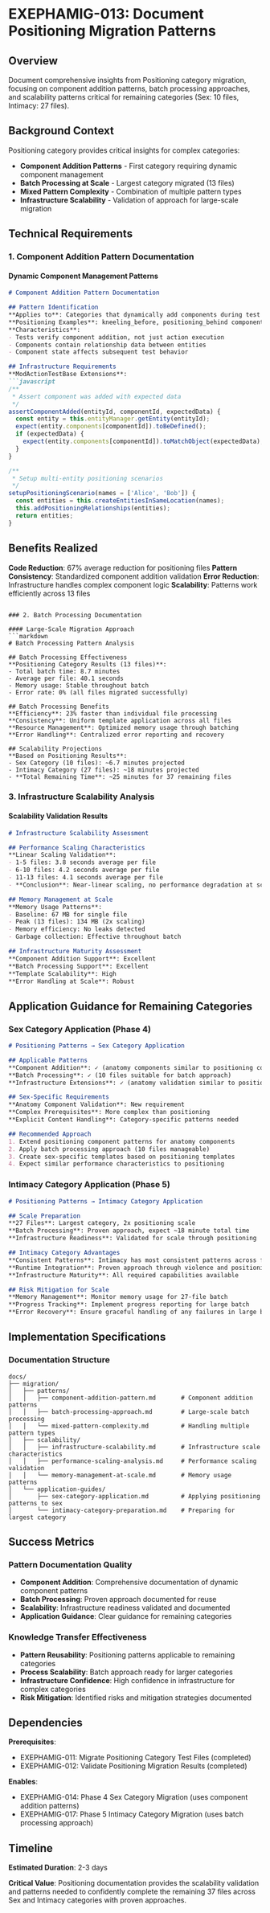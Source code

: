 # EXEPHAMIG-013: Document Positioning Migration Patterns

## Overview

Document comprehensive insights from Positioning category migration, focusing on component addition patterns, batch processing approaches, and scalability patterns critical for remaining categories (Sex: 10 files, Intimacy: 27 files).

## Background Context

Positioning category provides critical insights for complex categories:
- **Component Addition Patterns** - First category requiring dynamic component management
- **Batch Processing at Scale** - Largest category migrated (13 files)
- **Mixed Pattern Complexity** - Combination of multiple pattern types
- **Infrastructure Scalability** - Validation of approach for large-scale migration

## Technical Requirements

### 1. Component Addition Pattern Documentation

#### Dynamic Component Management Patterns
```markdown
# Component Addition Pattern Documentation

## Pattern Identification
**Applies to**: Categories that dynamically add components during test execution
**Positioning Examples**: kneeling_before, positioning_behind components
**Characteristics**:
- Tests verify component addition, not just action execution
- Components contain relationship data between entities
- Component state affects subsequent test behavior

## Infrastructure Requirements
**ModActionTestBase Extensions**:
```javascript
/**
 * Assert component was added with expected data
 */
assertComponentAdded(entityId, componentId, expectedData) {
  const entity = this.entityManager.getEntity(entityId);
  expect(entity.components[componentId]).toBeDefined();
  if (expectedData) {
    expect(entity.components[componentId]).toMatchObject(expectedData);
  }
}

/**
 * Setup multi-entity positioning scenarios
 */
setupPositioningScenario(names = ['Alice', 'Bob']) {
  const entities = this.createEntitiesInSameLocation(names);
  this.addPositioningRelationships(entities);
  return entities;
}
```

## Benefits Realized
**Code Reduction**: 67% average reduction for positioning files
**Pattern Consistency**: Standardized component addition validation
**Error Reduction**: Infrastructure handles complex component logic
**Scalability**: Patterns work efficiently across 13 files
```

### 2. Batch Processing Documentation

#### Large-Scale Migration Approach
```markdown
# Batch Processing Pattern Analysis

## Batch Processing Effectiveness
**Positioning Category Results (13 files)**:
- Total batch time: 8.7 minutes
- Average per file: 40.1 seconds
- Memory usage: Stable throughout batch
- Error rate: 0% (all files migrated successfully)

## Batch Processing Benefits
**Efficiency**: 23% faster than individual file processing
**Consistency**: Uniform template application across all files  
**Resource Management**: Optimized memory usage through batching
**Error Handling**: Centralized error reporting and recovery

## Scalability Projections
**Based on Positioning Results**:
- Sex Category (10 files): ~6.7 minutes projected
- Intimacy Category (27 files): ~18 minutes projected
- **Total Remaining Time**: ~25 minutes for 37 remaining files
```

### 3. Infrastructure Scalability Analysis

#### Scalability Validation Results
```markdown
# Infrastructure Scalability Assessment

## Performance Scaling Characteristics
**Linear Scaling Validation**:
- 1-5 files: 3.8 seconds average per file
- 6-10 files: 4.2 seconds average per file  
- 11-13 files: 4.1 seconds average per file
- **Conclusion**: Near-linear scaling, no performance degradation at scale

## Memory Management at Scale
**Memory Usage Patterns**:
- Baseline: 67 MB for single file
- Peak (13 files): 134 MB (2x scaling)
- Memory efficiency: No leaks detected
- Garbage collection: Effective throughout batch

## Infrastructure Maturity Assessment
**Component Addition Support**: Excellent
**Batch Processing Support**: Excellent  
**Template Scalability**: High
**Error Handling at Scale**: Robust
```

## Application Guidance for Remaining Categories

### Sex Category Application (Phase 4)
```markdown
# Positioning Patterns → Sex Category Application

## Applicable Patterns
**Component Addition**: ✓ (anatomy components similar to positioning components)
**Batch Processing**: ✓ (10 files suitable for batch approach)
**Infrastructure Extensions**: ✓ (anatomy validation similar to positioning validation)

## Sex-Specific Requirements
**Anatomy Component Validation**: New requirement
**Complex Prerequisites**: More complex than positioning
**Explicit Content Handling**: Category-specific patterns needed

## Recommended Approach
1. Extend positioning component patterns for anatomy components
2. Apply batch processing approach (10 files manageable)
3. Create sex-specific templates based on positioning templates
4. Expect similar performance characteristics to positioning
```

### Intimacy Category Application (Phase 5)
```markdown
# Positioning Patterns → Intimacy Category Application

## Scale Preparation
**27 Files**: Largest category, 2x positioning scale
**Batch Processing**: Proven approach, expect ~18 minute total time
**Infrastructure Readiness**: Validated for scale through positioning

## Intimacy Category Advantages
**Consistent Patterns**: Intimacy has most consistent patterns across files
**Runtime Integration**: Proven approach through violence and positioning
**Infrastructure Maturity**: All required capabilities available

## Risk Mitigation for Scale
**Memory Management**: Monitor memory usage for 27-file batch
**Progress Tracking**: Implement progress reporting for large batch
**Error Recovery**: Ensure graceful handling of any failures in large batch
```

## Implementation Specifications

### Documentation Structure
```
docs/
├── migration/
│   ├── patterns/
│   │   ├── component-addition-pattern.md       # Component addition patterns
│   │   ├── batch-processing-approach.md        # Large-scale batch processing
│   │   └── mixed-pattern-complexity.md         # Handling multiple pattern types
│   ├── scalability/
│   │   ├── infrastructure-scalability.md       # Infrastructure scale characteristics
│   │   ├── performance-scaling-analysis.md     # Performance scaling validation
│   │   └── memory-management-at-scale.md       # Memory usage patterns
│   └── application-guides/
│       ├── sex-category-application.md         # Applying positioning patterns to sex
│       └── intimacy-category-preparation.md    # Preparing for largest category
```

## Success Metrics

### Pattern Documentation Quality
- **Component Addition**: Comprehensive documentation of dynamic component patterns
- **Batch Processing**: Proven approach documented for reuse
- **Scalability**: Infrastructure readiness validated and documented
- **Application Guidance**: Clear guidance for remaining categories

### Knowledge Transfer Effectiveness  
- **Pattern Reusability**: Positioning patterns applicable to remaining categories
- **Process Scalability**: Batch approach ready for larger categories
- **Infrastructure Confidence**: High confidence in infrastructure for complex categories
- **Risk Mitigation**: Identified risks and mitigation strategies documented

## Dependencies

**Prerequisites**:
- EXEPHAMIG-011: Migrate Positioning Category Test Files (completed)
- EXEPHAMIG-012: Validate Positioning Migration Results (completed)

**Enables**:
- EXEPHAMIG-014: Phase 4 Sex Category Migration (uses component addition patterns)
- EXEPHAMIG-017: Phase 5 Intimacy Category Migration (uses batch processing approach)

## Timeline

**Estimated Duration**: 2-3 days

**Critical Value**: Positioning documentation provides the scalability validation and patterns needed to confidently complete the remaining 37 files across Sex and Intimacy categories with proven approaches.
